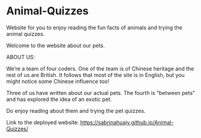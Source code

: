 # Animal-Quizzes
Website for you to enjoy reading the fun facts of animals and trying the animal quizzes.

Welcome to the website about our pets.

ABOUT US:

We’re a team of four coders. One of the team is of Chinese heritage and the rest of us are British. It follows that most of the site is in English, but you might notice some Chinese influence too!

Three of us have written about our actual pets. The fourth is “between pets” and has explored the idea of an exotic pet.

Do enjoy reading about them and trying the pet quizzes.

Link to the deployed website: https://sabrinahuajy.github.io/Animal-Quizzes/